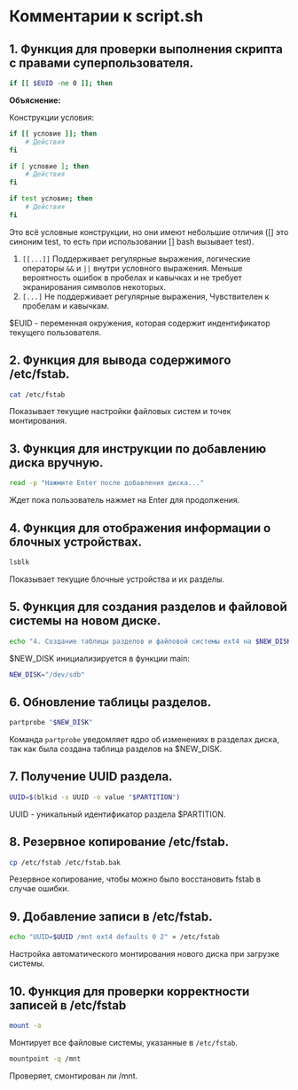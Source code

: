 # Комментарии к script.sh
## 1. Функция для проверки выполнения скрипта с правами суперпользователя.
```bash
if [[ $EUID -ne 0 ]]; then
```
**Объяснение:**

Конструкции условия:
```bash
if [[ условие ]]; then
    # Действия
fi
```
```bash
if [ условие ]; then
    # Действия
fi
```
```bash
if test условие; then
    # Действия
fi
```
Это всё условные конструкции, но они имеют небольшие отличия ([] это синоним test, то есть при использовании [] bash вызывает test).
1. `[[...]]`
Поддерживает регулярные выражения, логические операторы `&&` и `||` внутри условного выражения. Меньше вероятность ошибок в пробелах и кавычках и не требует экранирования символов некоторых.
2. `[...]`
Не поддерживает регулярные выражения, Чувствителен к пробелам и кавычкам.

$EUID - переменная окружения, которая содержит индентификатор текущего пользователя.

## 2. Функция для вывода содержимого /etc/fstab.
```bash
cat /etc/fstab
```
Показывает текущие настройки файловых систем и точек монтирования.

## 3. Функция для инструкции по добавлению диска вручную.
```bash
read -p "Нажмите Enter после добавления диска..."
```
Ждет пока пользователь нажмет на Enter для продолжения.

## 4. Функция для отображения информации о блочных устройствах.
```bash
lsblk
```
Показывает текущие блочные устройства и их разделы.

## 5. Функция для создания разделов и файловой системы на новом диске.
```bash
echo "4. Создание таблицы разделов и файловой системы ext4 на $NEW_DISK"
```
$NEW_DISK инициализируется в функции main:
```bash
NEW_DISK="/dev/sdb"
```
## 6. Обновление таблицы разделов.
```bash
partprobe "$NEW_DISK"
```
Команда `partprobe` уведомляет ядро об изменениях в разделах диска, так как была создана таблица разделов на $NEW_DISK.
## 7. Получение UUID раздела.
```bash
UUID=$(blkid -s UUID -o value "$PARTITION")
```
UUID - уникальный идентификатор раздела $PARTITION.
## 8. Резервное копирование /etc/fstab.
```bash
cp /etc/fstab /etc/fstab.bak
```
Резервное копирование, чтобы можно было восстановить fstab в случае ошибки.
## 9. Добавление записи в /etc/fstab.
```bash
echo "UUID=$UUID /mnt ext4 defaults 0 2" » /etc/fstab
```
Настройка автоматического монтирования нового диска при загрузке системы.
## 10. Функция для проверки корректности записей в /etc/fstab
```bash
mount -a
```
Монтирует все файловые системы, указанные в `/etc/fstab`.
```bash
mountpoint -q /mnt
```
Проверяет, смонтирован ли /mnt.
